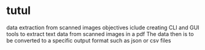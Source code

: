 # tutul
data extraction from scanned images
objectives iclude creating CLI and GUI tools to extract text data from scanned images in a pdf
The data then is to be converted to a specific output format such as json or csv files
